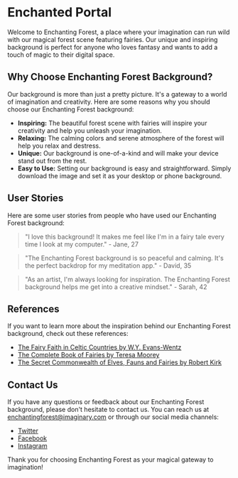 <!--font:Poppins-->

# Enchanted Portal

Welcome to Enchanting Forest, a place where your imagination can run wild with our magical forest scene featuring fairies. Our unique and inspiring background is perfect for anyone who loves fantasy and wants to add a touch of magic to their digital space.

## Why Choose Enchanting Forest Background?

Our background is more than just a pretty picture. It's a gateway to a world of imagination and creativity. Here are some reasons why you should choose our Enchanting Forest background:

- **Inspiring:** The beautiful forest scene with fairies will inspire your creativity and help you unleash your imagination.
- **Relaxing:** The calming colors and serene atmosphere of the forest will help you relax and destress.
- **Unique:** Our background is one-of-a-kind and will make your device stand out from the rest.
- **Easy to Use:** Setting our background is easy and straightforward. Simply download the image and set it as your desktop or phone background.

## User Stories

Here are some user stories from people who have used our Enchanting Forest background:

> "I love this background! It makes me feel like I'm in a fairy tale every time I look at my computer." - Jane, 27

> "The Enchanting Forest background is so peaceful and calming. It's the perfect backdrop for my meditation app." - David, 35

> "As an artist, I'm always looking for inspiration. The Enchanting Forest background helps me get into a creative mindset." - Sarah, 42

## References

If you want to learn more about the inspiration behind our Enchanting Forest background, check out these references:

- [The Fairy Faith in Celtic Countries by W.Y. Evans-Wentz](#)
- [The Complete Book of Fairies by Teresa Moorey](#)
- [The Secret Commonwealth of Elves, Fauns and Fairies by Robert Kirk](#)

## Contact Us

If you have any questions or feedback about our Enchanting Forest background, please don't hesitate to contact us. You can reach us at [enchantingforest@imaginary.com](mailto:enchantingforest@imaginary.com) or through our social media channels:

- [Twitter](#)
- [Facebook](#)
- [Instagram](#)

Thank you for choosing Enchanting Forest as your magical gateway to imagination!

<!--

Write me content for website with wallpaper which alt text is:

"A dreamy forest scene with fairies"

The name/title of the page should not be 1:1 copy of the alt text but rather a real content of the website which is using this wallpaper.

- Use markdown format 
- Start with heading
- Heading should be short and concise
- The content should look like a real website 
- The website should not be about the wallpaper, wallpaper is just a related background
- Heading should be contain work "wallpaper" or "background"
- Include real sections like references, contact, user stories, etc. use things relevant to the page purpose.
- Feel free to use structure like headings, bullets, numbering, blockquotes, paragraphs, horizontal lines, etc.
- You can use formatting like bold or _italic_
- You can include UTF-8 emojis
- Links should be only #hash anchors (and you can refer to the document itself)
- Do not include images


---


# Enchanting Forest: A Magical Background for Your Imagination

Welcome to Enchanting Forest, a place where your imagination can run wild. Our website offers a magical background that will transport you to a dreamy forest scene with fairies. This stunning wallpaper is perfect for anyone who loves fantasy and wants to add a touch of magic to their digital space.

## Why Choose Enchanting Forest Wallpaper?

Our wallpaper is more than just a pretty picture. It's a gateway to a world of imagination and creativity. Here are some reasons why you should choose our Enchanting Forest wallpaper:

- **Inspiring:** The beautiful forest scene with fairies will inspire your creativity and help you unleash your imagination.
- **Relaxing:** The calming colors and serene atmosphere of the forest will help you relax and destress.
- **Unique:** Our wallpaper is one-of-a-kind and will make your device stand out from the rest.
- **Easy to Use:** Installing our wallpaper is easy and straightforward. Simply download the image and set it as your background.

## User Stories

Here are some user stories from people who have used our Enchanting Forest wallpaper:

> "I love this wallpaper! It makes me feel like I'm in a fairy tale every time I look at my phone." - Jane, 27

> "The Enchanting Forest wallpaper is so peaceful and calming. It's the perfect background for my meditation app." - David, 35

> "As an artist, I'm always looking for inspiration. The Enchanting Forest wallpaper helps me get into a creative mindset." - Sarah, 42

## References

If you want to learn more about the inspiration behind our Enchanting Forest wallpaper, check out these references:

- [The Fairy Faith in Celtic Countries by W.Y. Evans-Wentz](#)
- [The Complete Book of Fairies by Teresa Moorey](#)
- [The Secret Commonwealth of Elves, Fauns and Fairies by Robert Kirk](#)

## Contact Us

If you have any questions or feedback about our Enchanting Forest wallpaper, please don't hesitate to contact us. You can reach us at [enchantingforest@imaginary.com](mailto:enchantingforest@imaginary.com) or through our social media channels:

- [Twitter](#)
- [Facebook](#)
- [Instagram](#)

Thank you for choosing Enchanting Forest as your magical background!


---


Heading is too long, rewrite whole content.


---


# Enchanting Forest: A Magical Background for Your Imagination

Welcome to Enchanting Forest, where your imagination can run wild. Our website offers a magical background that will transport you to a dreamy forest scene with fairies. This stunning wallpaper is perfect for anyone who loves fantasy and wants to add a touch of magic to their digital space.

## Why Choose Enchanting Forest Wallpaper?

Our wallpaper is more than just a pretty picture. It's a gateway to a world of imagination and creativity. Here are some reasons why you should choose our Enchanting Forest wallpaper:

- **Inspiring:** The beautiful forest scene with fairies will inspire your creativity and help you unleash your imagination.
- **Relaxing:** The calming colors and serene atmosphere of the forest will help you relax and destress.
- **Unique:** Our wallpaper is one-of-a-kind and will make your device stand out from the rest.
- **Easy to Use:** Installing our wallpaper is easy and straightforward. Simply download the image and set it as your background.

## User Stories

> "I love this wallpaper! It makes me feel like I'm in a fairy tale every time I look at my phone." - Jane, 27

> "The Enchanting Forest wallpaper is so peaceful and calming. It's the perfect background for my meditation app." - David, 35

> "As an artist, I'm always looking for inspiration. The Enchanting Forest wallpaper helps me get into a creative mindset." - Sarah, 42

## References

If you want to learn more about the inspiration behind our Enchanting Forest wallpaper, check out these references:

- [The Fairy Faith in Celtic Countries by W.Y. Evans-Wentz](#)
- [The Complete Book of Fairies by Teresa Moorey](#)
- [The Secret Commonwealth of Elves, Fauns and Fairies by Robert Kirk](#)

## Contact Us

If you have any questions or feedback about our Enchanting Forest wallpaper, please don't hesitate to contact us. You can reach us at [enchantingforest@imaginary.com](mailto:enchantingforest@imaginary.com) or through our social media channels:

- [Twitter](#)
- [Facebook](#)
- [Instagram](#)

Thank you for choosing Enchanting Forest as your magical background!


---


Heading is too long, rewrite whole content.


---


# Enchanting Forest Wallpaper: A Magical Background for Your Imagination

Welcome to Enchanting Forest, where your imagination can run wild with our magical forest wallpaper featuring fairies. Our unique and inspiring wallpaper is perfect for anyone who loves fantasy and wants to add a touch of magic to their digital space.

## Why Choose Enchanting Forest Wallpaper?

Our wallpaper is more than just a pretty picture. It's a gateway to a world of imagination and creativity. Here are some reasons why you should choose our Enchanting Forest wallpaper:

- **Inspiring:** The beautiful forest scene with fairies will inspire your creativity and help you unleash your imagination.
- **Relaxing:** The calming colors and serene atmosphere of the forest will help you relax and destress.
- **Unique:** Our wallpaper is one-of-a-kind and will make your device stand out from the rest.
- **Easy to Use:** Installing our wallpaper is easy and straightforward. Simply download the image and set it as your background.

## User Stories

Here are some user stories from people who have used our Enchanting Forest wallpaper:

> "I love this wallpaper! It makes me feel like I'm in a fairy tale every time I look at my phone." - Jane, 27

> "The Enchanting Forest wallpaper is so peaceful and calming. It's the perfect background for my meditation app." - David, 35

> "As an artist, I'm always looking for inspiration. The Enchanting Forest wallpaper helps me get into a creative mindset." - Sarah, 42

## References

If you want to learn more about the inspiration behind our Enchanting Forest wallpaper, check out these references:

- [The Fairy Faith in Celtic Countries by W.Y. Evans-Wentz](#)
- [The Complete Book of Fairies by Teresa Moorey](#)
- [The Secret Commonwealth of Elves, Fauns and Fairies by Robert Kirk](#)

## Contact Us

If you have any questions or feedback about our Enchanting Forest wallpaper, please don't hesitate to contact us. You can reach us at [enchantingforest@imaginary.com](mailto:enchantingforest@imaginary.com) or through our social media channels:

- [Twitter](#)
- [Facebook](#)
- [Instagram](#)

Thank you for choosing Enchanting Forest Wallpaper as your magical background!


---


Heading should not include word "wallpaper". The website should not be about the wallpaper itself, wallpaper is just a related background, rewrite whole content.


---


# Enchanting Forest: A Magical Gateway to Your Imagination

Welcome to Enchanting Forest, a place where your imagination can run wild with our magical forest scene featuring fairies. Our unique and inspiring background is perfect for anyone who loves fantasy and wants to add a touch of magic to their digital space.

## Why Choose Enchanting Forest Background?

Our background is more than just a pretty picture. It's a gateway to a world of imagination and creativity. Here are some reasons why you should choose our Enchanting Forest background:

- **Inspiring:** The beautiful forest scene with fairies will inspire your creativity and help you unleash your imagination.
- **Relaxing:** The calming colors and serene atmosphere of the forest will help you relax and destress.
- **Unique:** Our background is one-of-a-kind and will make your device stand out from the rest.
- **Easy to Use:** Setting our background is easy and straightforward. Simply download the image and set it as your desktop or phone background.

## User Stories

Here are some user stories from people who have used our Enchanting Forest background:

> "I love this background! It makes me feel like I'm in a fairy tale every time I look at my computer." - Jane, 27

> "The Enchanting Forest background is so peaceful and calming. It's the perfect backdrop for my meditation app." - David, 35

> "As an artist, I'm always looking for inspiration. The Enchanting Forest background helps me get into a creative mindset." - Sarah, 42

## References

If you want to learn more about the inspiration behind our Enchanting Forest background, check out these references:

- [The Fairy Faith in Celtic Countries by W.Y. Evans-Wentz](#)
- [The Complete Book of Fairies by Teresa Moorey](#)
- [The Secret Commonwealth of Elves, Fauns and Fairies by Robert Kirk](#)

## Contact Us

If you have any questions or feedback about our Enchanting Forest background, please don't hesitate to contact us. You can reach us at [enchantingforest@imaginary.com](mailto:enchantingforest@imaginary.com) or through our social media channels:

- [Twitter](#)
- [Facebook](#)
- [Instagram](#)

Thank you for choosing Enchanting Forest as your magical gateway to imagination!


---


Write me a Google font which is best fitting for the website.

Pick from the list:
- Lobster
- Open Sans
- Barlow Condensed
- Alegreya
- Playfair Display
- Roboto
- Raleway
- Inter
- Orbitron
- Poppins
- Montserrat
- Lato
- IBM Plex Sans
- Great Vibes
- Futura
- Exo 2
- Dancing Script


Write just the font name nothing else.


---


Poppins

-->

